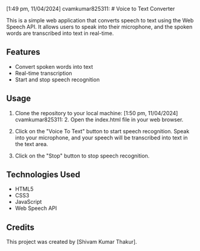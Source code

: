 [1:49 pm, 11/04/2024] cvamkumar825311: # Voice to Text Converter

This is a simple web application that converts speech to text using the Web Speech API. It allows users to speak into their microphone, and the spoken words are transcribed into text in real-time.

## Features

- Convert spoken words into text
- Real-time transcription
- Start and stop speech recognition

## Usage

1. Clone the repository to your local machine:
[1:50 pm, 11/04/2024] cvamkumar825311: 2. Open the index.html file in your web browser.

3. Click on the "Voice To Text" button to start speech recognition. Speak into your microphone, and your speech will be transcribed into text in the text area.

4. Click on the "Stop" button to stop speech recognition.

## Technologies Used

- HTML5
- CSS3
- JavaScript
- Web Speech API

## Credits

This project was created by [Shivam Kumar Thakur].